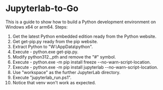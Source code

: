 # Jupyterlab-to-Go
This is a guide to show how to build a Python development environment on Windows x64 or arm64.
Steps:
1. Get the latest Python embedded edition ready from the Python website.
2. Get get-pip.py ready from the pip website.
3. Extract Python to "W:\AppData\python".
4. Execute - python.exe get-pip.py.
5. Modify python312._pth and remove the "#" symbol.
6. Execute - python.exe -m pip install freeze --no-warn-script-location.
7. Execute - python.exe -m pip install jupyterlab --no-warn-script-location.
8. Use "workspace" as the further JupyterLab directory.
9. Execute "jupyterlab_run.ps1".
10. Notice that venv won't work as expected.
